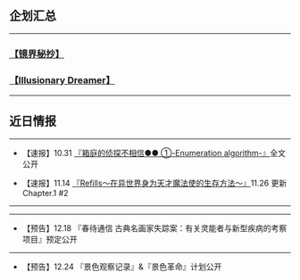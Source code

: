 ## **<font face="微软雅黑">企划汇总</font>**

---

### **[【镜界秘抄】](https://luciasnote.space/_posts/2020-12-24-%E9%95%9C%E5%AF%86/)**
### **[【Illusionary Dreamer】](https://luciasnote.space/_posts/2021-01-21-Illusionary-Dreamer/)**

---

## **<font face="微软雅黑">近日情报</font>**

---

- 【速报】10.31 [『箱庭的侦探不相信●● ①-Enumeration algorithm-』](https://luciasnote.space/_posts/2020-10-31-%E7%AE%B1%E4%BE%A61%E7%9B%AE%E5%BD%95/)全文公开

- 【速报】11.14 [『Refills～在异世界身为天才魔法使的生存方法～』](https://luciasnote.space/_posts/2020-11-14-Refills%E6%B1%87%E6%80%BB%E9%A1%B5/)11.26 更新Chapter.1 #2

---
---

- 【预告】12.18 『春待通信 古典名画家失踪案：有关灵能者与新型疾病的考察项目』预定公开

---

- 【预告】12.24 『景色观察记录』&『景色革命』计划公开
